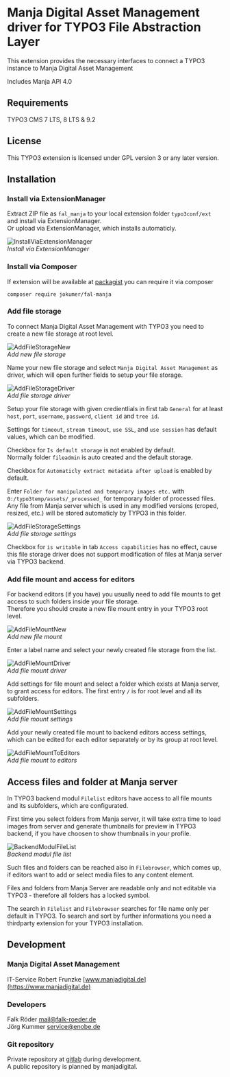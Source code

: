 # Manja Digital Asset Management driver for TYPO3 File Abstraction Layer

This extension provides the necessary interfaces to connect a TYPO3 instance to Manja Digital Asset Management

Includes Manja API 4.0

## Requirements

TYPO3 CMS 7 LTS, 8 LTS & 9.2

## License

This TYPO3 extension is licensed under GPL version 3 or any later version.

## Installation

### Install via ExtensionManager

Extract ZIP file as `fal_manja` to your local extension folder `typo3conf/ext` and install via ExtensionManager.  
Or upload via ExtensionManager, which installs automaticly.

![InstallViaExtensionManager](Resources/Public/Documentation/01_InstallViaExtensionManager.png)  
_Install via ExtensionManager_

### Install via Composer

If extension will be available at [packagist](https://packagist.org/packages/jokumer/fal-manja) you can require it via composer

`composer require jokumer/fal-manja`

### Add file storage

To connect Manja Digital Asset Management with TYPO3 you need to create a new file storage at root level.

![AddFileStorageNew](Resources/Public/Documentation/02_AddFileStorageNew.png)  
_Add new file storage_

Name your new file storage and select `Manja Digital Asset Management` as driver, which will open further fields to setup your file storage.

![AddFileStorageDriver](Resources/Public/Documentation/03_AddFileStorageDriver.png)  
_Add file storage driver_

Setup your file storage with given credientlials in first tab `General` for at least `host`, `port`, `username`, `password`, `client id` and `tree id`.

Settings for `timeout`, `stream timeout`, `use SSL`, and `use session` has default values, which can be modified.

Checkbox for `Is default storage` is not enabled by default.  
Normally folder `fileadmin` is auto created and the default storage.

Checkbox for `Automaticly extract metadata after upload` is enabled by default.

Enter `Folder for manipulated and temporary images etc.` with `0:/typo3temp/assets/_processed_` for temporary folder of processed files.  
Any file from Manja server which is used in any modified versions (croped, resized, etc.) will be stored automaticly by TYPO3 in this folder. 

![AddFileStorageSettings](Resources/Public/Documentation/04_AddFileStorageSettings.png)  
_Add file storage settings_

Checkbox for `is writable` in tab `Access capabilities` has no effect, cause this file storage driver does not support modification of files at Manja server via TYPO3 backend.

### Add file mount and access for editors

For backend editors (if you have) you usually need to add file mounts to get access to such folders inside your file storage.  
Therefore you should create a new file mount entry in your TYPO3 root level.

![AddFileMountNew](Resources/Public/Documentation/05_AddFileMountNew.png)  
_Add new file mount_

Enter a label name and select your newly created file storage from the list.

![AddFileMountDriver](Resources/Public/Documentation/06_AddFileMountDriver.png)  
_Add file mount driver_

Add settings for file mount and select a folder which exists at Manja server, to grant access for editors. The first entry `/` is for root level and all its subfolders.

![AddFileMountSettings](Resources/Public/Documentation/07_AddFileMountSettings.png)  
_Add file mount settings_

Add your newly created file mount to backend editors access settings, which can be edited for each editor separately or by its group at root level.

![AddFileMountToEditors](Resources/Public/Documentation/08_AddFileMountToEditors.png)  
_Add file mount to editors_

## Access files and folder at Manja server

In TYPO3 backend modul `Filelist` editors have access to all file mounts and its subfolders, which are configurated.

First time you select folders from Manja server, it will take extra time to load images from server and generate thumbnails for preview in TYPO3 backend, if you have choosen to show thumbnails in your profile.

![BackendModulFileList](Resources/Public/Documentation/09_BackendModulFileList.png)  
_Backend modul file list_

Such files and folders can be reached also in `Filebrowser`, which comes up, if editors want to add or select media files to any content element.

Files and folders from Manja Server are readable only and not editable via TYPO3 - therefore all folders has a locked symbol.

The search in `Filelist` and `Filebrowser` searches for file name only per default in TYPO3. To search and sort by further informations you need a thirdparty extension for your TYPO3 installation. 

## Development

### Manja Digital Asset Management

IT-Service Robert Frunzke [www.manjadigital.de](https://www.manjadigital.de)

### Developers

Falk Röder mail@falk-roeder.de  
Jörg Kummer service@enobe.de

### Git repository

Private repository at [gitlab](https://manjagit.virtomain.de/manja/Add-On_Typo3) during development.  
A public repository is planned by manjadigital.
